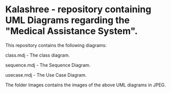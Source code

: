 # Kalashree - repository containing UML Diagrams regarding the "Medical Assistance System".

This repository contains the following diagrams:

class.mdj - The class diagram.

sequence.mdj - The Sequence Diagram.

usecase.mdj - The Use Case Diagram.

The folder Images contains the images of the above UML diagrams in JPEG.

